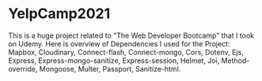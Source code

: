 # YelpCamp2021
This is a huge project related to "The Web Developer Bootcamp" that I took on Udemy. 
Here is  overview of Dependencies I used for the Project:
    Mapbox,
    Cloudinary,
    Connect-flash,
    Connect-mongo,
    Cors,
    Dotenv,
    Ejs,
    Express,
    Express-mongo-sanitize,
    Express-session,
    Helmet,
    Joi,
    Method-override,
    Mongoose,
    Multer,
    Passport,
    Sanitize-html.
